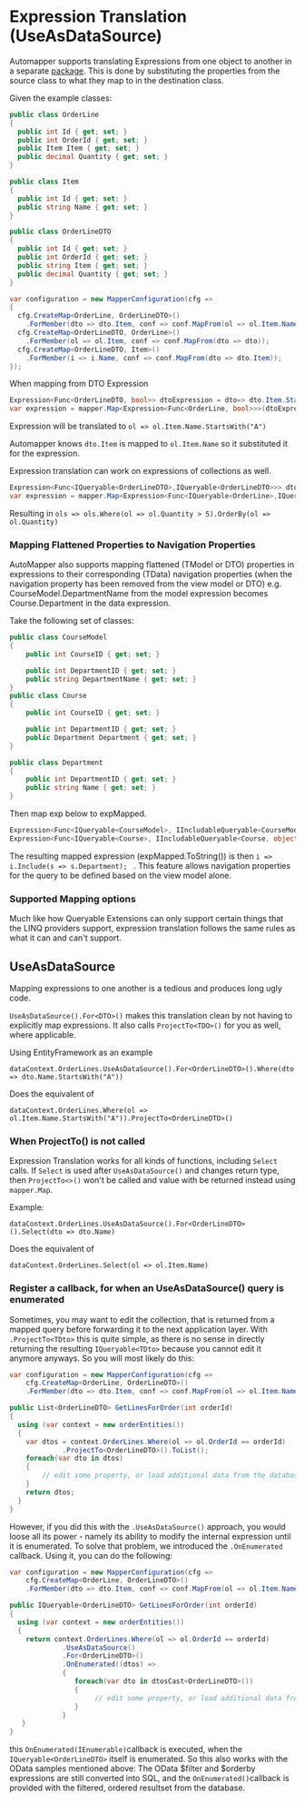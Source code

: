 # Expression Translation (UseAsDataSource)

Automapper supports translating Expressions from one object to another in a separate [package](https://www.nuget.org/packages/AutoMapper.Extensions.ExpressionMapping/).
This is done by substituting the properties from the source class to what they map to in the destination class.

Given the example classes:

```c#
public class OrderLine
{
  public int Id { get; set; }
  public int OrderId { get; set; }
  public Item Item { get; set; }
  public decimal Quantity { get; set; }
}

public class Item
{
  public int Id { get; set; }
  public string Name { get; set; }
}

public class OrderLineDTO
{
  public int Id { get; set; }
  public int OrderId { get; set; }
  public string Item { get; set; }
  public decimal Quantity { get; set; }
}

var configuration = new MapperConfiguration(cfg =>
{
  cfg.CreateMap<OrderLine, OrderLineDTO>()
    .ForMember(dto => dto.Item, conf => conf.MapFrom(ol => ol.Item.Name));
  cfg.CreateMap<OrderLineDTO, OrderLine>()
    .ForMember(ol => ol.Item, conf => conf.MapFrom(dto => dto));
  cfg.CreateMap<OrderLineDTO, Item>()
    .ForMember(i => i.Name, conf => conf.MapFrom(dto => dto.Item));
});
```

When mapping from DTO Expression

```c#
Expression<Func<OrderLineDTO, bool>> dtoExpression = dto=> dto.Item.StartsWith("A");
var expression = mapper.Map<Expression<Func<OrderLine, bool>>>(dtoExpression);
```

Expression will be translated to `ol => ol.Item.Name.StartsWith("A")`

Automapper knows `dto.Item` is mapped to `ol.Item.Name` so it substituted it for the expression.

Expression translation can work on expressions of collections as well.

```c#
Expression<Func<IQueryable<OrderLineDTO>,IQueryable<OrderLineDTO>>> dtoExpression = dtos => dtos.Where(dto => dto.Quantity > 5).OrderBy(dto => dto.Quantity);
var expression = mapper.Map<Expression<Func<IQueryable<OrderLine>,IQueryable<OrderLine>>>(dtoExpression);
```

Resulting in `ols => ols.Where(ol => ol.Quantity > 5).OrderBy(ol => ol.Quantity)`

### Mapping Flattened Properties to Navigation Properties

AutoMapper also supports mapping flattened (TModel or DTO) properties in expressions to their corresponding (TData) navigation properties (when the navigation property has been removed from the view model or DTO) e.g. CourseModel.DepartmentName from the model expression becomes Course.Department in the data expression.

Take the following set of classes:

```c#
public class CourseModel
{
    public int CourseID { get; set; }

    public int DepartmentID { get; set; }
    public string DepartmentName { get; set; }
}
public class Course
{
    public int CourseID { get; set; }

    public int DepartmentID { get; set; }
    public Department Department { get; set; }
}

public class Department
{
    public int DepartmentID { get; set; }
    public string Name { get; set; }
}
```

Then map exp below to expMapped.

```c#
Expression<Func<IQueryable<CourseModel>, IIncludableQueryable<CourseModel, object>>> exp = i => i.Include(s => s.DepartmentName);
Expression<Func<IQueryable<Course>, IIncludableQueryable<Course, object>>> expMapped = mapper.MapExpressionAsInclude<Expression<Func<IQueryable<Course>, IIncludableQueryable<Course, object>>>>(exp);
```

The resulting mapped expression (expMapped.ToString()) is then ``` i => i.Include(s => s.Department);  ``` . This feature allows navigation properties for the query to be defined based on the view model alone.

### Supported Mapping options

Much like how Queryable Extensions can only support certain things that the LINQ providers support, expression translation follows the same rules as what it can and can't support.

## UseAsDataSource

Mapping expressions to one another is a tedious and produces long ugly code.

`UseAsDataSource().For<DTO>()` makes this translation clean by not having to explicitly map expressions.
It also calls `ProjectTo<TDO>()` for you as well, where applicable.

Using EntityFramework as an example

`dataContext.OrderLines.UseAsDataSource().For<OrderLineDTO>().Where(dto => dto.Name.StartsWith("A"))`

Does the equivalent of

`dataContext.OrderLines.Where(ol => ol.Item.Name.StartsWith("A")).ProjectTo<OrderLineDTO>()`

### When ProjectTo() is not called

Expression Translation works for all kinds of functions, including `Select` calls.  If `Select` is used after `UseAsDataSource()` and changes return type, then `ProjectTo<>()` won't be called and value with be returned instead using `mapper.Map`.

Example:

`dataContext.OrderLines.UseAsDataSource().For<OrderLineDTO>().Select(dto => dto.Name)`

Does the equivalent of

`dataContext.OrderLines.Select(ol => ol.Item.Name)`

### Register a callback, for when an UseAsDataSource() query is enumerated

Sometimes, you may want to edit the collection, that is returned from a mapped query before forwarding it to the next application layer.
With `.ProjectTo<TDto>` this is quite simple, as there is no sense in directly returning the resulting `IQueryable<TDto>` because you cannot edit it anymore anyways. So you will most likely do this:

```c#
var configuration = new MapperConfiguration(cfg =>
    cfg.CreateMap<OrderLine, OrderLineDTO>()
    .ForMember(dto => dto.Item, conf => conf.MapFrom(ol => ol.Item.Name)));

public List<OrderLineDTO> GetLinesForOrder(int orderId)
{
  using (var context = new orderEntities())
  {
    var dtos = context.OrderLines.Where(ol => ol.OrderId == orderId)
             .ProjectTo<OrderLineDTO>().ToList();
    foreach(var dto in dtos)
    {
        // edit some property, or load additional data from the database and augment the dtos
    }
    return dtos;
  }
}
```

However, if you did this with the `.UseAsDataSource()` approach, you would loose all its power - namely its ability to modify the internal expression until it is enumerated.
To solve that problem, we introduced the `.OnEnumerated` callback.
Using it, you can do the following:

```c#
var configuration = new MapperConfiguration(cfg =>
    cfg.CreateMap<OrderLine, OrderLineDTO>()
    .ForMember(dto => dto.Item, conf => conf.MapFrom(ol => ol.Item.Name)));

public IQueryable<OrderLineDTO> GetLinesForOrder(int orderId)
{
  using (var context = new orderEntities())
  {
    return context.OrderLines.Where(ol => ol.OrderId == orderId)
             .UseAsDataSource()
             .For<OrderLineDTO>()
             .OnEnumerated((dtos) =>
             {
                foreach(var dto in dtosCast<OrderLineDTO>())
                {
                     // edit some property, or load additional data from the database and augment the dtos
                }
             }
   }
}
```

this `OnEnumerated(IEnumerable)`callback is executed, when the `IQueryable<OrderLineDTO>` itself is enumerated.
So this also works with the OData samples mentioned above: The OData $filter and $orderby expressions are still converted into SQL, and the `OnEnumerated()`callback is provided with the filtered, ordered resultset from the database.
